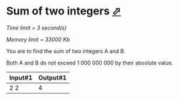 # Sum of two integers [⬀](http://acm.mipt.ru/judge/problems.pl?problem=000&lang=en)

_Time limit = 3 second(s)_

_Memory limit = 33000 Kb_

You are to find the sum of two integers A and B.

Both A and B do not exceed 1 000 000 000 by their absolute value.


| Input#1  | Output#1 |
|----------|----------|
| 2 2      | 4        |

